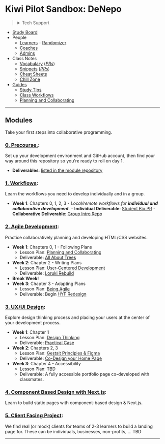 <!-- BEGIN TOP -->

# Kiwi Pilot Sandbox: DeNepo

> <details>
> <summary>Tech Support</summary>
>
> <a href="https://rubberduckdebugging.com/" target="_blank"><img alt="Rubber Ducky" src="./assets/rubber-ducky.png"/></a>
>
>  </details>

- [Study Board](https://github.com/DeNepo/kiwi-pilot-sandbox/projects/2)
- People
  - [Learners](#learners) -
    [Randomizer](https://DeNepo.github.io/kiwi-pilot-sandbox/randomizer)
  - [Coaches](#coaches)
  - [Admins](#admins)
- Class Notes
  - [Vocabulary](./vocabulary)
    (_[PRs](https://github.com/DeNepo/kiwi-pilot-sandbox/pulls?q=label%3Avocabulary)_)
  - [Snippets](./snippets)
    (_[PRs](https://github.com/DeNepo/kiwi-pilot-sandbox/pulls?q=label%3Asnippets)_)
  - [Cheat Sheets](./cheat-sheets)
  - [Chill Zone](./chill-zone.md)
- [Guides](./guides)
  - [Study Tips](./guides/study-tips)
  - [Class Workflows](./guides/class-workflows)
  - [Planning and Collaborating](https://github.com/DeNepo/planning-and-collaborating)

---

<!-- END TOP -->

<!-- BEGIN MODULES -->

## Modules

Take your first steps into collaborative programming.

### [0. Precourse.](https://github.com/Zakey-Pilot/precourse):

Set up your development environment and GitHub account, then find your way
around this repository so you're ready to roll on day 1.

- **Deliverables**:
  [listed in the module repository](https://github.com/Zakey-Pilot/precourse/tree/main/deliverables)

### [1. Workflows](https://github.com/Zakey-Pilot/workflows):

Learn the workflows you need to develop individually and in a group.

- **Week 1**: Chapters 0, 1, 2, 3 - _Local/remote workflows for **individual and
  collaborative development**._ - **Individual Deliverable**:
  [Student Bio PR](https://github.com/Zakey-Pilot/workflows/blob/main/deliverables/profile-readme.md) -
  **Collaborative Deliverable**:
  [Group Intro Repo](https://github.com/Zakey-Pilot/workflows/blob/main/deliverables/group-introduction-repo.md)

### [2. Agile Development](https://github.com/Zakey-Pilot/agile-development):

Practice collaboratively planning and developing HTML/CSS websites.

- **Week 1**: Chapters 0, 1 - Following Plans
  - Lesson Plan:
    [Planning and Collaborating](https://github.com/Zakey-Pilot/agile-development/blob/master/lesson-plans/planning-and-collaborating.md)
  - Deliverable:
    [All About Trees](https://github.com/Zakey-Pilot/agile-development/blob/master/deliverables/all-about-trees)
- **Week 2**: Chapter 2 - Writing Plans
  - Lesson Plan:
    [User-Centered Development](https://github.com/Zakey-Pilot/agile-development/blob/master/lesson-plans/user-centered-development.md)
  - Deliverable:
    [Loruki Rebuild](https://github.com/Zakey-Pilot/agile-development/blob/master/deliverables/loruki-rebuild.md)
- **Break Week!**
- **Week 3**: Chapter 3 - Adapting Plans
  - Lesson Plan:
    [Being Agile](https://github.com/Zakey-Pilot/agile-development/blob/master/lesson-plans/being-agile.md)
  - Deliverable: Begin
    [HYF Redesign](https://github.com/Zakey-Pilot/agile-development/blob/master/deliverables/hyf-redesign.md)

### [3. UX/UI Design](https://github.com/Zakey-Pilot/ux-ui-design):

Explore design thinking process and placing your users at the center of your
development process.

- **Week 1**: Chapter 1
  - Lesson Plan:
    [Design Thinking](https://github.com/Zakey-Pilot/ux-ui-design/blob/master/lesson-plans/design-thinking.md)
  - Deliverable:
    [Practical Case](https://github.com/Zakey-Pilot/ux-ui-design/blob/master/deliverables/practical-case.md)
- **Week 2**: Chapters 2, 3
  - Lesson Plan:
    [Gestalt Principles & Figma](https://github.com/Zakey-Pilot/ux-ui-design/blob/master/lesson-plans/gestalt-and-figma.md)
  - Deliverable:
    [Co-Design your Home Page](https://github.com/Zakey-Pilot/ux-ui-design/blob/master/deliverables/co-design-your-home-page)
- **Week 3**: Chapter 4 - Accessibility
  - Lesson Plan: TBD
  - Deliverable: A fully accessible portfolio page co-developed with classmates.

### [4. Component Based Design with Next.js](https://github.com/DeNepo/component-based-design): 

Learn to build static pages with component-based design & Next.js.

### [5. Client Facing Project](http://apricotinternational.org/):

We find real (or mock) clients for teams of 2-3 learners to build a landing page
for. These can be individuals, businesses, non-profits, ... TBD

---

<!-- END MODULES -->

